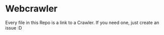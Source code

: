 # Webcrawler

Every file in this Repo  is a link to a Crawler. If you need one, just create an issue :D
